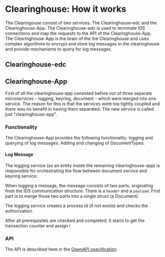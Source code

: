 # Clearinghouse: How it works

The Clearingouse consist of two services. The Clearinghouse-edc and the Clearinghouse-App. The Clearinghouse-edc is used to terminate IDS connections and map the requests to the API of the 
Clearinghouse-App. The Clearinghouse-App is the brain of the the Clearinghouse and uses complex algorithms to encrypt and store log messages in the clearinghouse and provide mechanisms to query for log messages.

## Clearinghouse-edc

## Clearinghouse-App

First of all the clearinghouse-app consisted before out of three separate microservices - logging, keyring, document - which were merged into one service. The reason for this is that the services were too tightly coupled and there was no benefit in having them separated. The new service is called just "clearinghouse-app".

### Functionality 

The Clearinghouse-App provides the following functionality: logging and querying of log messages. Adding and changing of DocumentTypes.

#### Log Message

The logging service (as an entity inside the remaining clearinghouse-app) is responsible for orchestrating the flow between document service and keyring service:

When logging a message, the message consists of two parts, originating from the IDS communication structure. There is a `header` and a `payload`. First part is to merge those two parts into a single struct (a Document).

The logging service creates a process id (if not exists) and checks the authorization.

After all prerequisites are checked and completed, it starts to get the transaction counter and assign i

### API

The API is described here in the [OpenAPI specification]().

#### 